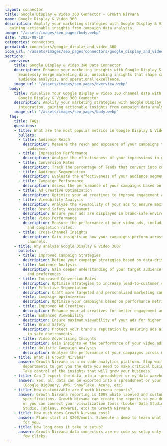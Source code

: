 ```yaml
---
layout: connector
title: Google Display & Video 360 Connector - Growth Nirvana
name: Google Display & Video 360
description: Amplify your marketing strategies with Google Display & Video 360 integration,
  gaining actionable insights from campaign data analysis.
image: "/assets/images/seo_pages/body.webp"
date: '2023-08-18'
categories: connectors
permalink: connectors/google_display_and_video_360
icon_url: "/assets/images/seo_pages/connectors/google_display_and_video_360"
sections:
  overview:
    title: Google Display & Video 360 Data Connector
    description: Enhance your marketing insights with Google Display & Video 360 integration.
      Seamlessly merge marketing data, unlocking insights that shape campaign strategies,
      audience analysis, and operational excellence.
    image_url: "/assets/images/seo_pages/overview.webp"
  body:
    title: Visualize Your Google Display & Video 360 channel data with Growth Nirvana's
      Google Display & Video 360 Connector
    description: Amplify your marketing strategies with Google Display & Video 360
      integration, gaining actionable insights from campaign data analysis.
    image_url: "/assets/images/seo_pages/body.webp"
  faq:
    title: FAQs
    questions:
    - title: What are the most popular metrics in Google Display & Video 360 to analyze?
      bullets:
      - title: Audience Reach
        description: Measure the reach and exposure of your campaigns to your target
          audience.
      - title: Impression Performance
        description: Analyze the effectiveness of your impressions in generating engagement.
      - title: Conversion Rates
        description: Track the percentage of leads that convert into customers.
      - title: Audience Segmentation
        description: Evaluate the effectiveness of your audience segmentation strategies.
      - title: Campaign Performance
        description: Assess the performance of your campaigns based on key metrics.
      - title: Ad Creative Optimization
        description: Optimize your ad creatives to improve engagement and conversions.
      - title: Viewability Analysis
        description: Analyze the viewability of your ads to ensure maximum exposure.
      - title: Brand Safety Assessment
        description: Ensure your ads are displayed in brand-safe environments.
      - title: Video Performance
        description: Measure the performance of your video ads, including play rates
          and completion rates.
      - title: Cross-Channel Insights
        description: Gain insights on how your campaigns perform across different
          channels.
    - title: Why analyze Google Display & Video 360?
      bullets:
      - title: Improved Campaign Strategies
        description: Refine your campaign strategies based on data-driven insights.
      - title: Audience Analysis
        description: Gain deeper understanding of your target audience's behavior
          and preferences.
      - title: Increased Conversion Rates
        description: Optimize strategies to increase lead-to-customer conversion rates.
      - title: Effective Segmentation
        description: Craft more targeted and personalized marketing campaigns.
      - title: Campaign Optimization
        description: Optimize your campaigns based on performance metrics.
      - title: Improved Ad Creatives
        description: Enhance your ad creatives for better engagement and conversions.
      - title: Enhanced Viewability
        description: Ensure maximum viewability of your ads for higher exposure.
      - title: Brand Safety
        description: Protect your brand's reputation by ensuring ads are displayed
          in safe environments.
      - title: Video Advertising Insights
        description: Gain insights on the performance of your video ads.
      - title: Holistic Campaign Analysis
        description: Analyze the performance of your campaigns across multiple channels.
    - title: What is Growth Nirvana?
      answer: Growth Nirvana is a no code analytics platform. Stop waiting for other
        departments to get you the data you need to make critical business decisions.
        Take control of the insights that will grow your business.
    - title: Can I export the data into a spreadsheet or my data warehouse?
      answer: Yes, all data can be exported into a spreadsheet or your data warehouse
        (Google BigQuery, AWS, Snowflake, Azure, etc)
    - title: How customizable are Growth Nirvana reports?
      answer: Growth Nirvana reporting is 100% white labeled and customized to your
        specifications. Growth Nirvana can create the reports so you don’t have to
        or you can connect your visualization tools (Looker Data Studio/Google Data
        Studio, Tableau, PowerBI, etc) to Growth Nirvana.
    - title: How much does Growth Nirvana cost?
      answer: Plans start at $200/month. Schedule a demo to learn what plan is best
        for you.
    - title: How long does it take to setup?
      answer: Growth Nirvana data connectors are no code so setup only requires a
        few clicks.
---
```

